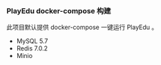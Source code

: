 ### PlayEdu docker-compose 构建

此项目默认提供 docker-compose 一键运行 PlayEdu 。

+ MySQL 5.7
+ Redis 7.0.2
+ Minio